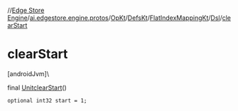 //[Edge Store Engine](../../../../../../index.md)/[ai.edgestore.engine.protos](../../../../index.md)/[OpKt](../../../index.md)/[DefsKt](../../index.md)/[FlatIndexMappingKt](../index.md)/[Dsl](index.md)/[clearStart](clear-start.md)

# clearStart

[androidJvm]\

final [Unit](https://kotlinlang.org/api/latest/jvm/stdlib/kotlin/-unit/index.html)[clearStart](clear-start.md)()

<code>optional int32 start = 1;</code>
